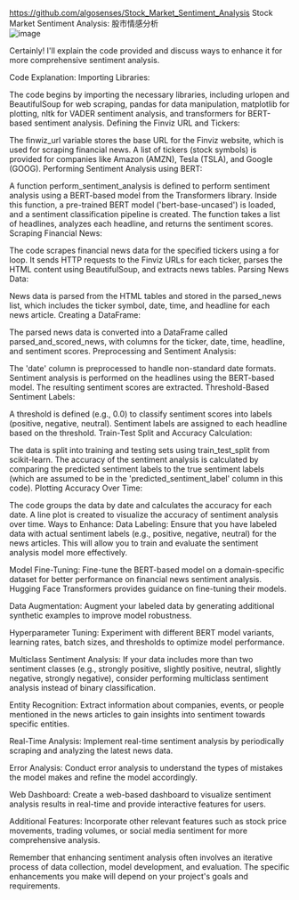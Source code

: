 https://github.com/algosenses/Stock_Market_Sentiment_Analysis  Stock Market Sentiment Analysis: 股市情感分析   
![image](https://github.com/GinChoYen/JiaoTong/assets/22329486/27e347fd-fb02-4d57-a9f1-9b091789d613)  

Certainly! I'll explain the code provided and discuss ways to enhance it for more comprehensive sentiment analysis.

Code Explanation:
Importing Libraries:

The code begins by importing the necessary libraries, including urlopen and BeautifulSoup for web scraping, pandas for data manipulation, matplotlib for plotting, nltk for VADER sentiment analysis, and transformers for BERT-based sentiment analysis.
Defining the Finviz URL and Tickers:

The finwiz_url variable stores the base URL for the Finviz website, which is used for scraping financial news.
A list of tickers (stock symbols) is provided for companies like Amazon (AMZN), Tesla (TSLA), and Google (GOOG).
Performing Sentiment Analysis using BERT:

A function perform_sentiment_analysis is defined to perform sentiment analysis using a BERT-based model from the Transformers library.
Inside this function, a pre-trained BERT model ('bert-base-uncased') is loaded, and a sentiment classification pipeline is created.
The function takes a list of headlines, analyzes each headline, and returns the sentiment scores.
Scraping Financial News:

The code scrapes financial news data for the specified tickers using a for loop.
It sends HTTP requests to the Finviz URLs for each ticker, parses the HTML content using BeautifulSoup, and extracts news tables.
Parsing News Data:

News data is parsed from the HTML tables and stored in the parsed_news list, which includes the ticker symbol, date, time, and headline for each news article.
Creating a DataFrame:

The parsed news data is converted into a DataFrame called parsed_and_scored_news, with columns for the ticker, date, time, headline, and sentiment scores.
Preprocessing and Sentiment Analysis:

The 'date' column is preprocessed to handle non-standard date formats.
Sentiment analysis is performed on the headlines using the BERT-based model. The resulting sentiment scores are extracted.
Threshold-Based Sentiment Labels:

A threshold is defined (e.g., 0.0) to classify sentiment scores into labels (positive, negative, neutral).
Sentiment labels are assigned to each headline based on the threshold.
Train-Test Split and Accuracy Calculation:

The data is split into training and testing sets using train_test_split from scikit-learn.
The accuracy of the sentiment analysis is calculated by comparing the predicted sentiment labels to the true sentiment labels (which are assumed to be in the 'predicted_sentiment_label' column in this code).
Plotting Accuracy Over Time:

The code groups the data by date and calculates the accuracy for each date.
A line plot is created to visualize the accuracy of sentiment analysis over time.
Ways to Enhance:
Data Labeling: Ensure that you have labeled data with actual sentiment labels (e.g., positive, negative, neutral) for the news articles. This will allow you to train and evaluate the sentiment analysis model more effectively.

Model Fine-Tuning: Fine-tune the BERT-based model on a domain-specific dataset for better performance on financial news sentiment analysis. Hugging Face Transformers provides guidance on fine-tuning their models.

Data Augmentation: Augment your labeled data by generating additional synthetic examples to improve model robustness.

Hyperparameter Tuning: Experiment with different BERT model variants, learning rates, batch sizes, and thresholds to optimize model performance.

Multiclass Sentiment Analysis: If your data includes more than two sentiment classes (e.g., strongly positive, slightly positive, neutral, slightly negative, strongly negative), consider performing multiclass sentiment analysis instead of binary classification.

Entity Recognition: Extract information about companies, events, or people mentioned in the news articles to gain insights into sentiment towards specific entities.

Real-Time Analysis: Implement real-time sentiment analysis by periodically scraping and analyzing the latest news data.

Error Analysis: Conduct error analysis to understand the types of mistakes the model makes and refine the model accordingly.

Web Dashboard: Create a web-based dashboard to visualize sentiment analysis results in real-time and provide interactive features for users.

Additional Features: Incorporate other relevant features such as stock price movements, trading volumes, or social media sentiment for more comprehensive analysis.

Remember that enhancing sentiment analysis often involves an iterative process of data collection, model development, and evaluation. The specific enhancements you make will depend on your project's goals and requirements.
